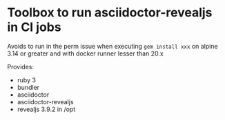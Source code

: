 # Toolbox to run asciidoctor-revealjs in CI jobs

Avoids to run in the perm issue when executing `gem install xxx` on alpine 3.14
or greater and with docker runner lesser than 20.x

Provides:

* ruby 3
* bundler
* asciidoctor
* asciidoctor-revealjs
* revealjs 3.9.2 in /opt
